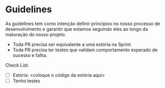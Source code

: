 # Guidelines

As guidelines tem como intenção definir princípios no nosso processo de desenvolvimento e garantir que estamos seguindo eles ao longo da maturação do nosso projeto.

- Toda PR precisa ser equivalente a uma estória na Sprint.
- Toda PR precisa ter testes que validam comportamento esperado de sucesso e falha.

Check List:

- [ ] Estória: <coloque o código da estória aqui>
- [ ] Tenho testes
